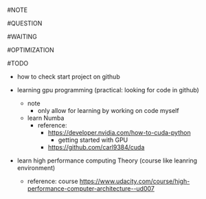 #NOTE

#QUESTION

#WAITING

#OPTIMIZATION

#TODO
* how to check start project on github 
* learning gpu programming (practical: looking for code in github)
    * note
        * only allow for learning by working on code myself
    * learn Numba
        * reference:
            * https://developer.nvidia.com/how-to-cuda-python 
                * getting started with GPU 
            * https://github.com/carl9384/cuda

* learn high performance computing Theory (course like leanring environment)
    *  reference: 
        course
            https://www.udacity.com/course/high-performance-computer-architecture--ud007


